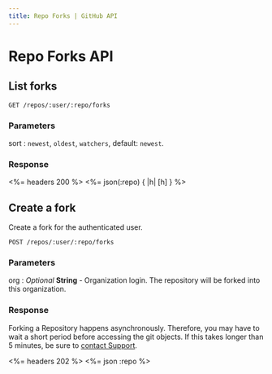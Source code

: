 ```yaml
---
title: Repo Forks | GitHub API
---
```


# Repo Forks API

## List forks

    GET /repos/:user/:repo/forks

### Parameters

sort
: `newest`, `oldest`, `watchers`, default: `newest`.

### Response

<%= headers 200 %>
<%= json(:repo) { |h| [h] } %>

## Create a fork

Create a fork for the authenticated user.

    POST /repos/:user/:repo/forks

### Parameters

org
: _Optional_ **String** - Organization login. The repository will be
forked into this organization.

### Response

Forking a Repository happens asynchronously.  Therefore, you may have to wait
a short period before accessing the git objects.  If this takes longer than 
5 minutes, be sure to [contact Support](https://github.com/contact).

<%= headers 202 %>
<%= json :repo %>
